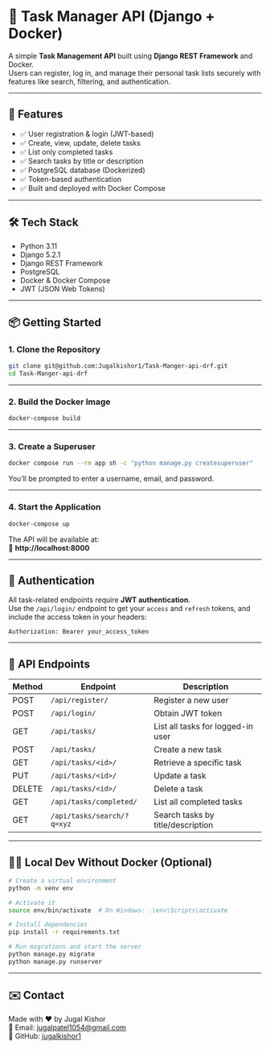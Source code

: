 # 📝 Task Manager API (Django + Docker)

A simple **Task Management API** built using **Django REST Framework** and Docker.  
Users can register, log in, and manage their personal task lists securely with features like search, filtering, and authentication.

---

## 🚀 Features

- ✅ User registration & login (JWT-based)
- ✅ Create, view, update, delete tasks
- ✅ List only completed tasks
- ✅ Search tasks by title or description
- ✅ PostgreSQL database (Dockerized)
- ✅ Token-based authentication
- ✅ Built and deployed with Docker Compose

---

## 🛠️ Tech Stack

- Python 3.11
- Django 5.2.1
- Django REST Framework
- PostgreSQL
- Docker & Docker Compose
- JWT (JSON Web Tokens)

---

## 📦 Getting Started

### 1. Clone the Repository

```bash
git clone git@github.com:Jugalkishor1/Task-Manger-api-drf.git
cd Task-Manger-api-drf
```

---

### 2. Build the Docker Image

```bash
docker-compose build
```

---

### 3. Create a Superuser

```bash
docker compose run --rm app sh -c "python manage.py createsuperuser"
```

You’ll be prompted to enter a username, email, and password.

---

### 4. Start the Application

```bash
docker-compose up
```

The API will be available at:  
📍 **http://localhost:8000**

---

## 🔐 Authentication

All task-related endpoints require **JWT authentication**.  
Use the `/api/login/` endpoint to get your `access` and `refresh` tokens, and include the access token in your headers:

```http
Authorization: Bearer your_access_token
```

---

## 🧪 API Endpoints

| Method | Endpoint                    | Description                        |
|--------|-----------------------------|------------------------------------|
| POST   | `/api/register/`            | Register a new user                |
| POST   | `/api/login/`               | Obtain JWT token                   |
| GET    | `/api/tasks/`               | List all tasks for logged-in user |
| POST   | `/api/tasks/`               | Create a new task                  |
| GET    | `/api/tasks/<id>/`          | Retrieve a specific task           |
| PUT    | `/api/tasks/<id>/`          | Update a task                      |
| DELETE | `/api/tasks/<id>/`          | Delete a task                      |
| GET    | `/api/tasks/completed/`     | List all completed tasks           |
| GET    | `/api/tasks/search/?q=xyz`  | Search tasks by title/description  |

---

## 🧑‍💻 Local Dev Without Docker (Optional)

```bash
# Create a virtual environment
python -m venv env

# Activate it
source env/bin/activate  # On Windows: .\env\Scripts\activate

# Install dependencies
pip install -r requirements.txt

# Run migrations and start the server
python manage.py migrate
python manage.py runserver
```

---

## ✉️ Contact

Made with ❤️ by Jugal Kishor  
📧 Email: jugalpatel1054@gmail.com  
🔗 GitHub: [jugalkishor1](https://github.com/jugalkishor1)

